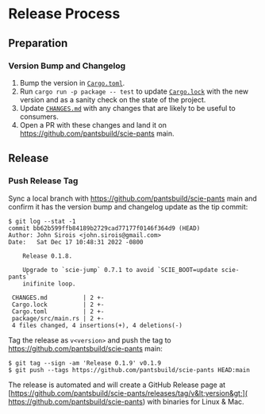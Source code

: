 # Release Process

## Preparation

### Version Bump and Changelog

1. Bump the version in [`Cargo.toml`](Cargo.toml).
2. Run `cargo run -p package -- test` to update [`Cargo.lock`](Cargo.lock) with the new version and
   as a sanity check on the state of the project.
3. Update [`CHANGES.md`](CHANGES.md) with any changes that are likely to be useful to consumers.
4. Open a PR with these changes and land it on https://github.com/pantsbuild/scie-pants main.

## Release

### Push Release Tag

Sync a local branch with https://github.com/pantsbuild/scie-pants main and confirm it has the
version bump and changelog update as the tip commit:

```
$ git log --stat -1
commit bb62b599ffb84189b2729cad77177f0146f364d9 (HEAD)
Author: John Sirois <john.sirois@gmail.com>
Date:   Sat Dec 17 10:48:31 2022 -0800

    Release 0.1.8.

    Upgrade to `scie-jump` 0.7.1 to avoid `SCIE_BOOT=update scie-pants`
    inifinite loop.

 CHANGES.md          | 2 +-
 Cargo.lock          | 2 +-
 Cargo.toml          | 2 +-
 package/src/main.rs | 2 +-
 4 files changed, 4 insertions(+), 4 deletions(-)
```

Tag the release as `v<version>` and push the tag to https://github.com/pantsbuild/scie-pants main:

```
$ git tag --sign -am 'Release 0.1.9' v0.1.9
$ git push --tags https://github.com/pantsbuild/scie-pants HEAD:main
```

The release is automated and will create a GitHub Release page at
[https://github.com/pantsbuild/scie-pants/releases/tag/v&lt;version&gt;](
https://github.com/pantsbuild/scie-pants) with binaries for Linux & Mac.

